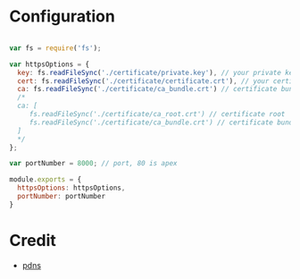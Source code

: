 # Configuration

```javascript

var fs = require('fs');

var httpsOptions = {
  key: fs.readFileSync('./certificate/private.key'), // your private key
  cert: fs.readFileSync('./certificate/certificate.crt'), // your certificate
  ca: fs.readFileSync('./certificate/ca_bundle.crt') // certificate bundle or else if you hare root use -->
  /*
  ca: [
     fs.readFileSync('./certificate/ca_root.crt') // certificate root
     fs.readFileSync('./certificate/ca_bundle.crt') // certificate bundle
  ]
  */
};

var portNumber = 8000; // port, 80 is apex

module.exports = {
  httpsOptions: httpsOptions,
  portNumber: portNumber
}


```

# Credit

- [pdns](https://github.com/pdns/express-js-https-template)


